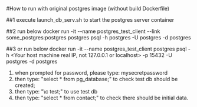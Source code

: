 #How to run with original postgres image (without build Dockerfile)

##1 execute launch_db_serv.sh to start the postgres server container

##2 run below
   docker run -it --name postgres_test_client --link some_postgres:postgres postgres psql -h postgres -U postgres -d postgres

##3 or run below
   docker run -it --name postgres_test_client postgres psql -h <Your host machine real IP, not 127.0.0.1 or localhost> -p 15432 -U postgres -d postgres

   1. when prompted for password, please type: mysecretpassword
   2. then type: "select * from pg_database;" to check test db should be created;
   3. then type: "\c test;" to use test db
   4. then type: "select * from contact;" to check there should be initial data.